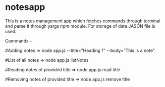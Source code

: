 # notesapp

This is a notes management app which fetches commands through terminal and parse it through yargs npm module.
For storage of data JASON file is used.

Commands - 

#Adding notes =>
node app.js --title="Heading 1" --body="This is a note"

#List of all notes =>
node app.js listNotes

#Reading notes of provided title =>
node app.js read title

#Removing notes of provided title =>
node app.js remove title
